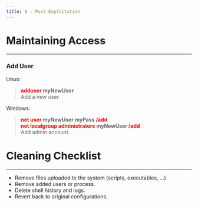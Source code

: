 ```yaml
---
title: 6 - Post Exploitation
---
```


# Maintaining Access

---

### Add User

Linux:

 > 
 > **<font color=red>adduser</font> myNewUser**</br>
 > Add a new user.

Windows:

 > 
 > **<font color=red>net user</font> myNewUser myPass <font color=red>/add</font>**</br>
 > **<font color=red>net localgroup administrators</font> myNewUser <font color=red>/add</font>**</br>
 > Add admin account.

# Cleaning Checklist

---

* Remove files uploaded to the system (scripts, executables, ...)
* Remove added users or process. 
* Delete shell history and logs.
* Revert back to original configurations.
